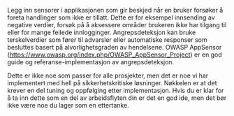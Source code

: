 Legg inn sensorer i applikasjonen som gir beskjed når en bruker forsøker å foreta handlinger som ikke er tillatt. Dette er for eksempel innsending av negative verdier, forsøk på å aksessere områder brukeren ikke har tilgang til eller for mange feilede innlogginger. Angrepsdeteksjon kan bruke terskelverdier som fører til advarsler eller automatiske responser som besluttes basert på alvorlighetsgraden av hendelsene. OWASP AppSensor (https://www.owasp.org/index.php/OWASP_AppSensor_Project) er en god guide og referanse-implementasjon av angrepsdeteksjon.

Dette er ikke noe som passer for alle prosjekter, men det er noe vi har implementert med hell på sikkerhetskritiske løsninger. Nøkkelen er at det krever en del tuning og oppfølging etter implementasjon. Hvis du er klar for å ta inn dette som en del av arbeidsflyten din er det en god ide, men det bør ikke være noe du lager som en ettertanke.
